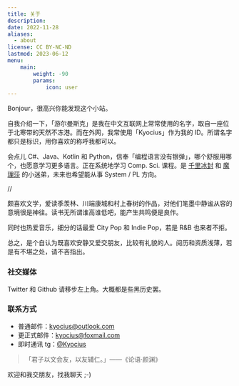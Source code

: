 ```yaml
---
title: 关于
description: 
date: 2022-11-28
aliases:
  - about
license: CC BY-NC-ND
lastmod: 2023-06-12
menu:
    main: 
        weight: -90
        params:
            icon: user
---
```


Bonjour，很高兴你能发现这个小站。

自我介绍一下，「游尔曼斯克」是我在中文互联网上常常使用的名字，取自一座位于北寒带的天然不冻港。而在外网，我常使用「Kyocius」作为我的 ID。所谓名字都只是标识，用你喜欢的称呼我都可以。

会点儿 C#、Java、Kotlin 和 Python，信奉「编程语言没有银弹」，哪个舒服用哪个，也愿意学习更多语言。正在系统地学习 Comp. Sci. 课程。是 [千里冰封](https://github.com/ice1000) 和 [魔理莎](https://github.com/MarisaKirisame) 的小迷弟，未来也希望能从事 System / PL 方向。

//

颇喜欢文学，爱读季羡林、川端康城和村上春树的作品，对他们笔墨中静谧从容的意境很是神往。读书无所谓谁高谁低吧，能产生共鸣便是良作。

同时也热爱音乐，细分的话最爱 City Pop 和 Indie Pop，若是 R&B 也来者不拒。

总之，是个自认为既喜欢安静又爱交朋友，比较有礼貌的人。阅历和资质浅薄，若是有不堪之处，请不吝指出。

### 社交媒体

Twitter 和 Github 请移步左上角。大概都是些黑历史罢。

### 联系方式

- 普通邮件：[kyocius@outlook.com](mailto:kyocius@outlook.com)
- 更正式邮件：[kyocius@foxmail.com](mailto:kyocius@foxmail.com)
- 即时通讯 tg：[@Kyocius](https://t.me/Kyocius)

> 「君子以文会友，以友辅仁。」——《论语·颜渊》

欢迎和我交朋友，找我聊天 ;-)




